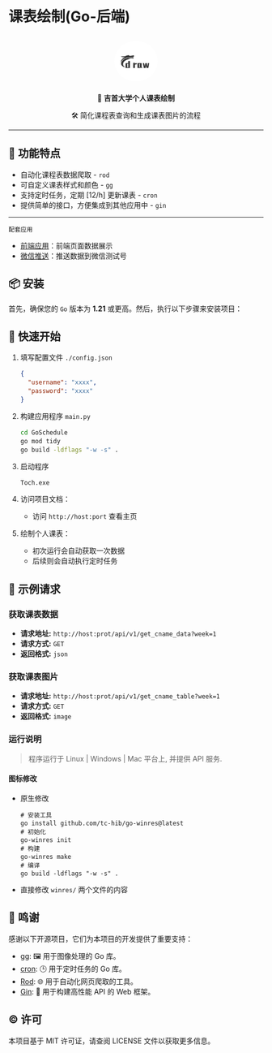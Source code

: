 # **课表绘制(Go-后端)**

<div align="center">

## <img src="./winres/logo.png" height="80" style="border-radius: 50%;"/>

📅 **吉首大学个人课表绘制**

🛠️ 简化课程表查询和生成课表图片的流程

---

</div>

## 📑 功能特点

- 自动化课程表数据爬取 - `rod`
- 可自定义课表样式和颜色 - `gg`
- 支持定时任务，定期 [12/h] 更新课表 - `cron`
- 提供简单的接口，方便集成到其他应用中 - `gin`

---

`配套应用`

- [前端应用](https://github.com/Fromsko/JishouSchedule/tree/main/frontend)：前端页面数据展示
- [微信推送](https://github.com/Fromsko/JishouSchedule/tree/main/notify)：推送数据到微信测试号

## 📦 安装

首先，确保您的 `Go` 版本为 **1.21** 或更高。然后，执行以下步骤来安装项目：

## 🚀 快速开始

1. 填写配置文件 `./config.json`

   ```json
   {
     "username": "xxxx",
     "password": "xxxx"
   }
   ```

2. 构建应用程序 `main.py`

   ```bash
   cd GoSchedule
   go mod tidy
   go build -ldflags "-w -s" .
   ```

3. 启动程序

   ```bash
   Toch.exe
   ```

4. 访问项目文档：

   - 访问 `http://host:port` 查看主页

5. 绘制个人课表：
   - 初次运行会自动获取一次数据
   - 后续则会自动执行定时任务

## 🔗 示例请求

### 获取课表数据

- **请求地址:** `http://host:prot/api/v1/get_cname_data?week=1`
- **请求方式:** `GET`
- **返回格式:** `json`

### 获取课表图片

- **请求地址:** `http://host:prot/api/v1/get_cname_table?week=1`
- **请求方式:** `GET`
- **返回格式:** `image`

### 运行说明

> 程序运行于 Linux | Windows | Mac 平台上, 并提供 API 服务.

#### 图标修改

- 原生修改

  ```shell
  # 安装工具
  go install github.com/tc-hib/go-winres@latest
  # 初始化
  go-winres init
  # 构建
  go-winres make
  # 编译
  go build -ldflags "-w -s" .
  ```

- 直接修改 `winres/` 两个文件的内容

## 🙏 鸣谢

感谢以下开源项目，它们为本项目的开发提供了重要支持：

- [gg](github.com/fogleman/gg): 🖼️ 用于图像处理的 Go 库。
- [cron](github.com/robfig/cron/v3): 🕒 用于定时任务的 Go 库。
- [Rod](https://github.com/go-rod/rod): 🌐 用于自动化网页爬取的工具。
- [Gin](https://fastapi.tiangolo.com/): 🚀 用于构建高性能 API 的 Web 框架。

## ©️ 许可

本项目基于 MIT 许可证，请查阅 LICENSE 文件以获取更多信息。
